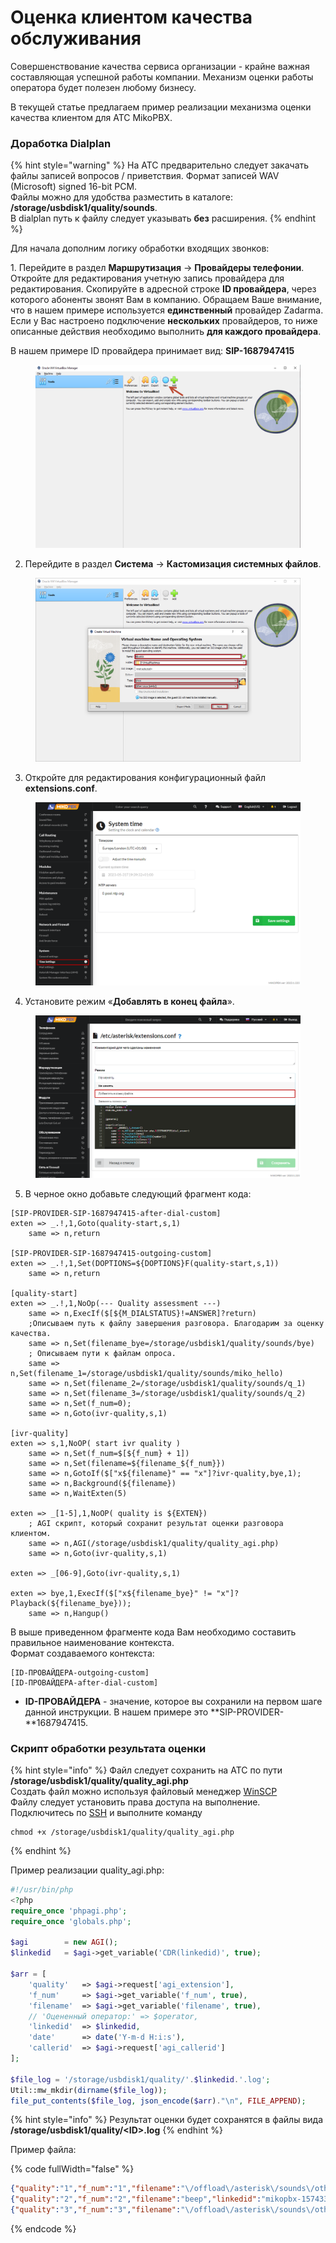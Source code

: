 # Оценка клиентом качества обслуживания

Совершенствование качества сервиса организации - крайне важная составляющая успешной работы компании. Механизм оценки работы оператора будет полезен любому бизнесу.

В текущей статье предлагаем пример реализации механизма оценки качества клиентом для АТС MikoPBX.

### Доработка Dialplan <a href="#dorabotka_dialplan" id="dorabotka_dialplan"></a>

{% hint style="warning" %}
На АТС предварительно следует закачать файлы записей вопросов / приветствия. Формат записей WAV (Microsoft) signed 16-bit PCM.\
Файлы можно для удобства разместить в каталоге: **/storage/usbdisk1/quality/sounds**.\
В dialplan путь к файлу следует указывать **без** расширения.
{% endhint %}

Для начала дополним логику обработки входящих звонков:

1\. Перейдите в раздел **Маршрутизация** → **Провайдеры телефонии**. Откройте для редактирования учетную запись провайдера для редактирования. Скопируйте в адресной строке **ID провайдера**, через которого абоненты звонят Вам в компанию. Обращаем Ваше внимание, что в нашем примере используется **единственный** провайдер Zadarma. Если у Вас настроено подключение **нескольких** провайдеров, то ниже описанные действия необходимо выполнить **для каждого провайдера**.

В нашем примере ID провайдера принимает вид: **SIP-1687947415**

<figure><img src="../../.gitbook/assets/1 (22).png" alt=""><figcaption></figcaption></figure>

2. Перейдите в раздел **Система** → **Кастомизация системных файлов**.

<figure><img src="../../.gitbook/assets/2 (23).png" alt=""><figcaption></figcaption></figure>

3. Откройте для редактирования конфигурационный файл **extensions.conf**. &#x20;

<figure><img src="../../.gitbook/assets/3 (11).png" alt=""><figcaption></figcaption></figure>

4. Установите режим «**Добавлять в конец файла**».

<figure><img src="../../.gitbook/assets/4 (34).png" alt=""><figcaption></figcaption></figure>

5. В черное окно добавьте следующий фрагмент кода:

```
[SIP-PROVIDER-SIP-1687947415-after-dial-custom]
exten => _.!,1,Goto(quality-start,s,1)
	same => n,return

[SIP-PROVIDER-SIP-1687947415-outgoing-custom]
exten => _.!,1,Set(DOPTIONS=${DOPTIONS}F(quality-start,s,1))
	same => n,return

[quality-start]
exten => _.!,1,NoOp(--- Quality assessment ---)
	same => n,ExecIf($[${M_DIALSTATUS}!=ANSWER]?return)
	;Описываем путь к файлу завершения разговора. Благодарим за оценку качества. 
	same => n,Set(filename_bye=/storage/usbdisk1/quality/sounds/bye)
	; Описываем пути к файлам опроса. 
	same => n,Set(filename_1=/storage/usbdisk1/quality/sounds/miko_hello)
	same => n,Set(filename_2=/storage/usbdisk1/quality/sounds/q_1)
	same => n,Set(filename_3=/storage/usbdisk1/quality/sounds/q_2)
	same => n,Set(f_num=0);
	same => n,Goto(ivr-quality,s,1)

[ivr-quality]
exten => s,1,NoOP( start ivr quality )
	same => n,Set(f_num=$[${f_num} + 1])
 	same => n,Set(filename=${filename_${f_num}})
	same => n,GotoIf($["x${filename}" == "x"]?ivr-quality,bye,1);
	same => n,Background(${filename})
	same => n,WaitExten(5)

exten => _[1-5],1,NoOP( quality is ${EXTEN})
	; AGI скрипт, который сохранит результат оценки разговора клиентом.
	same => n,AGI(/storage/usbdisk1/quality/quality_agi.php)
	same => n,Goto(ivr-quality,s,1)

exten => _[06-9],Goto(ivr-quality,s,1)

exten => bye,1,ExecIf($["x${filename_bye}" != "x"]?Playback(${filename_bye}));
	same => n,Hangup()
```

В выше приведенном фрагменте кода Вам необходимо составить правильное наименование контекста.\
Формат создаваемого контекста:

```
[ID-ПРОВАЙДЕРА-outgoing-custom]
[ID-ПРОВАЙДЕРА-after-dial-custom]
```

* **ID-ПРОВАЙДЕРА** - значение, которое вы сохранили на первом шаге данной инструкции. В нашем примере это **SIP-PROVIDER-**1687947415.

### Скрипт обработки результата оценки <a href="#skript_obrabotki_rezultata_ocenki" id="skript_obrabotki_rezultata_ocenki"></a>

{% hint style="info" %}
Файл следует сохранить на АТС по пути **/storage/usbdisk1/quality/quality\_agi.php**\
Создать файл можно используя файловый менеджер [WinSCP](../troubleshooting/connecting-to-a-pbx-using-winscp.md)\
Файлу следует установить права доступа на выполнение. Подключитесь по [SSH](../troubleshooting/connecting-to-a-pbx-using-an-ssh-client.md) и выполните команду

```
chmod +x /storage/usbdisk1/quality/quality_agi.php
```
{% endhint %}

Пример реализации quality\_agi.php:

```php
#!/usr/bin/php
<?php
require_once 'phpagi.php';
require_once 'globals.php';

$agi 		= new AGI();
$linkedid   = $agi->get_variable('CDR(linkedid)', true);

$arr = [
    'quality'   => $agi->request['agi_extension'],
    'f_num'     => $agi->get_variable('f_num', true),
    'filename'  => $agi->get_variable('filename', true),
    // 'Оцененный оператор:' => $operator,
    'linkedid'  => $linkedid,
    'date'      => date('Y-m-d H:i:s'),
    'callerid'  => $agi->request['agi_callerid']
];

$file_log = '/storage/usbdisk1/quality/'.$linkedid.'.log';
Util::mw_mkdir(dirname($file_log));
file_put_contents($file_log, json_encode($arr)."\n", FILE_APPEND);
```

{% hint style="info" %}
Результат оценки будет сохранятся в файлы вида **/storage/usbdisk1/quality/\<ID>.log**
{% endhint %}

Пример файла:

{% code fullWidth="false" %}
```json
{"quality":"1","f_num":"1","filename":"\/offload\/asterisk\/sounds\/other\/miko_hello","linkedid":"mikopbx-1574331248.66","date":"2019-11-21 13:14:13","callerid":"79265775289"}
{"quality":"2","f_num":"2","filename":"beep","linkedid":"mikopbx-1574331248.66","date":"2019-11-21 13:14:15","callerid":"79265775289"}
{"quality":"3","f_num":"3","filename":"\/offload\/asterisk\/sounds\/other\/out_work_times","linkedid":"mikopbx-1574331248.66","date":"2019-11-21 13:14:16","callerid":"79265775289"}
```
{% endcode %}
